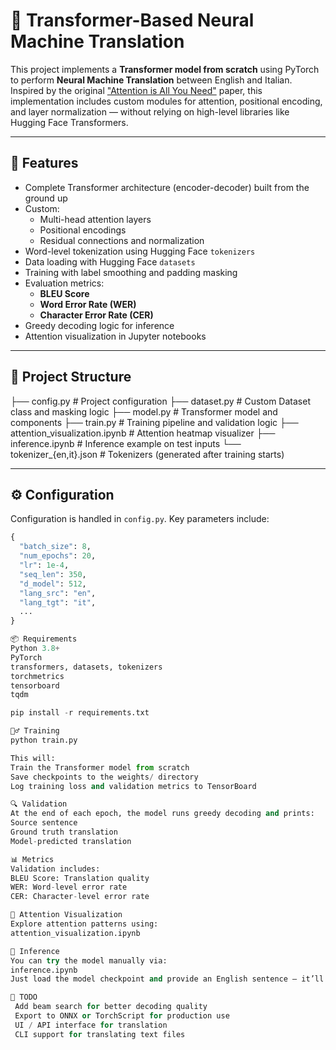 # 🧠 Transformer-Based Neural Machine Translation 

This project implements a **Transformer model from scratch** using PyTorch to perform **Neural Machine Translation** between English and Italian. Inspired by the original ["Attention is All You Need"](https://arxiv.org/abs/1706.03762) paper, this implementation includes custom modules for attention, positional encoding, and layer normalization — without relying on high-level libraries like Hugging Face Transformers.

---

## 🚀 Features

- Complete Transformer architecture (encoder-decoder) built from the ground up
- Custom:
  - Multi-head attention layers
  - Positional encodings
  - Residual connections and normalization
- Word-level tokenization using Hugging Face `tokenizers`
- Data loading with Hugging Face `datasets`
- Training with label smoothing and padding masking
- Evaluation metrics:
  - **BLEU Score**
  - **Word Error Rate (WER)**
  - **Character Error Rate (CER)**
- Greedy decoding logic for inference
- Attention visualization in Jupyter notebooks

---

## 🧩 Project Structure
├── config.py # Project configuration
├── dataset.py # Custom Dataset class and masking logic
├── model.py # Transformer model and components
├── train.py # Training pipeline and validation logic
├── attention_visualization.ipynb # Attention heatmap visualizer
├── inference.ipynb # Inference example on test inputs
└── tokenizer_{en,it}.json # Tokenizers (generated after training starts)


---

## ⚙️ Configuration

Configuration is handled in `config.py`. Key parameters include:

```python
{
  "batch_size": 8,
  "num_epochs": 20,
  "lr": 1e-4,
  "seq_len": 350,
  "d_model": 512,
  "lang_src": "en",
  "lang_tgt": "it",
  ...
}

📦 Requirements
Python 3.8+
PyTorch
transformers, datasets, tokenizers
torchmetrics
tensorboard
tqdm

pip install -r requirements.txt

🏋️‍♂️ Training
python train.py

This will:
Train the Transformer model from scratch
Save checkpoints to the weights/ directory
Log training loss and validation metrics to TensorBoard

🔍 Validation
At the end of each epoch, the model runs greedy decoding and prints:
Source sentence
Ground truth translation
Model-predicted translation

📊 Metrics
Validation includes:
BLEU Score: Translation quality
WER: Word-level error rate
CER: Character-level error rate

🎨 Attention Visualization
Explore attention patterns using:
attention_visualization.ipynb

🤖 Inference
You can try the model manually via:
inference.ipynb
Just load the model checkpoint and provide an English sentence — it’ll generate the Italian translation using greedy decoding.

📌 TODO
 Add beam search for better decoding quality
 Export to ONNX or TorchScript for production use
 UI / API interface for translation
 CLI support for translating text files
